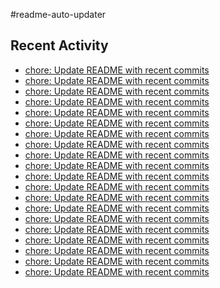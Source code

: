 #readme-auto-updater

## Recent Activity
<!-- LATEST_COMMITS:START -->
- [chore: Update README with recent commits](https://github.com/NEO1717/readme-auto-updater/commit/ee28ce645ebb76ae609e92945889418433d61afd)
- [chore: Update README with recent commits](https://github.com/NEO1717/readme-auto-updater/commit/13de8120f41427690fc3ab68cde4936597057b63)
- [chore: Update README with recent commits](https://github.com/NEO1717/readme-auto-updater/commit/84bf5c73e45f4808278e4ac8b1b70629f0ef6044)
- [chore: Update README with recent commits](https://github.com/NEO1717/readme-auto-updater/commit/6f8227b9d8afcddbb3175ac5e4a35352a6e4ad5a)
- [chore: Update README with recent commits](https://github.com/NEO1717/readme-auto-updater/commit/619146f5f65cf86f54923fd0c6fed2028abb97b9)
- [chore: Update README with recent commits](https://github.com/NEO1717/readme-auto-updater/commit/6a0d0153d0b371150638260e07cea000abb41859)
- [chore: Update README with recent commits](https://github.com/NEO1717/readme-auto-updater/commit/ddb1346b14d4209b16f46dd8e209e0beeb3ffcdd)
- [chore: Update README with recent commits](https://github.com/NEO1717/readme-auto-updater/commit/71a0abfe87987205bb3c74654fa3dc00663dfbb7)
- [chore: Update README with recent commits](https://github.com/NEO1717/readme-auto-updater/commit/a907c419675cf8c9e64ba9b1182c8d283d906aeb)
- [chore: Update README with recent commits](https://github.com/NEO1717/readme-auto-updater/commit/e4485e9a1257495b8989a2bf6183341435408126)
- [chore: Update README with recent commits](https://github.com/NEO1717/readme-auto-updater/commit/2da19da28d54eff2809e68971d994e177840abbc)
- [chore: Update README with recent commits](https://github.com/NEO1717/readme-auto-updater/commit/f0144d8f9b522839b82d0ff77208f63a4db6e38f)
- [chore: Update README with recent commits](https://github.com/NEO1717/readme-auto-updater/commit/55a132d480e81a43f1625f8d5423de247ecf970e)
- [chore: Update README with recent commits](https://github.com/NEO1717/readme-auto-updater/commit/788b1f938097175a48d5012a389cb763982a927b)
- [chore: Update README with recent commits](https://github.com/NEO1717/readme-auto-updater/commit/c2a9ef07a055132158d61625c2d6391102c3ff40)
- [chore: Update README with recent commits](https://github.com/NEO1717/readme-auto-updater/commit/b6b4a24ca372b961d81e17010b6cb04a30faefb4)
- [chore: Update README with recent commits](https://github.com/NEO1717/readme-auto-updater/commit/099e3564423b07d4d970e8cb15eef98f8718e751)
- [chore: Update README with recent commits](https://github.com/NEO1717/readme-auto-updater/commit/ead6db2ba27074baa6e7a518f1bc0ec8047e8141)
- [chore: Update README with recent commits](https://github.com/NEO1717/readme-auto-updater/commit/8173936ac5ecc9042deca55a2c0f10b1bf99edd4)
- [chore: Update README with recent commits](https://github.com/NEO1717/readme-auto-updater/commit/1378daa915fb4957f9c22827517407d4c51613dc)
<!-- LATEST_COMMITS:END -->

